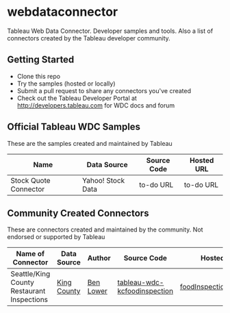 # webdataconnector

Tableau Web Data Connector.  Developer samples and tools.  Also a list of connectors created by the Tableau developer community.

Getting Started
---------------
* Clone this repo
* Try the samples (hosted or locally)
* Submit a pull request to share any connectors you've created
* Check out the Tableau Developer Portal at http://developers.tableau.com for WDC docs and forum
 

Official Tableau WDC Samples
---------------
These are the samples created and maintained by Tableau

Name     | Data Source   |  Source Code    |  Hosted URL
-------- |  -------- |  -------- |  -------- 
Stock Quote Connector  |  Yahoo! Stock Data  | to-do URL  |  to-do URL

Community Created Connectors
---------------
These are connectors created and maintained by the community.  Not endorsed or supported by Tableau

Name of Connector     | Data Source   |  Author   |   Source Code    |  Hosted URL
-------- |  -------- |  -------- |  --------  | ---------
Seattle/King County Restaurant Inspections  | [King County](http://kingcounty.gov/healthservices/health/ehs/foodsafety/inspections/system.aspx) | [Ben Lower](https://github.com/benlower)  |  [tableau-wdc-kcfoodinspection](https://github.com/benlower/tableau-wdc-kcfoodinspection)  |  [foodInspectionWDC.html](http://benlower.github.io/tableau-wdc-kcfoodinspection/foodInspectionWDC.html)
